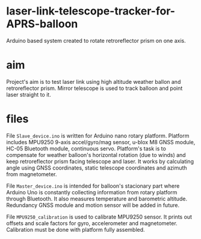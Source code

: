 # laser-link-telescope-tracker-for-APRS-balloon
Arduino based system created to rotate retroreflector prism on one axis.

# aim
Project's aim is to test laser link using high altitude weather ballon and retroreflector prism. Mirror telescope is used to track balloon and point laser straight to it.

# files
File `Slave_device.ino` is written for Arduino nano rotary platform. Platform includes MPU9250 9-axis accel/gyro/mag sensor, u-blox M8 GNSS module, HC-05 Bluetooth module, continuous servo.
Platform's task is to compensate for weather balloon's horizontal rotation (due to winds) and keep retroreflector prism facing telescope and laser.
It works by calculating angle using GNSS coordinates, static telescope coordinates and azimuth from magnetometer.

File `Master_device.ino` is intended for balloon's stacionary part where Arduino Uno is constantly collecting information from rotary platform through Bluetooth.
It also measures temperature and barometric altitude. Redundancy GNSS module and motion sensor will be added in future.

File `MPU9250_calibration` is used to calibrate MPU9250 sensor. It prints out offsets and scale factors for gyro, accelerometer and magnetometer.
Calibration must be done with platform fully assembled.
